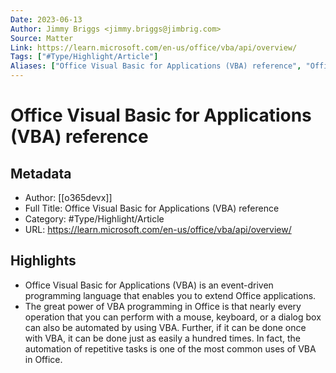 ```yaml
---
Date: 2023-06-13
Author: Jimmy Briggs <jimmy.briggs@jimbrig.com>
Source: Matter
Link: https://learn.microsoft.com/en-us/office/vba/api/overview/
Tags: ["#Type/Highlight/Article"]
Aliases: ["Office Visual Basic for Applications (VBA) reference", "Office Visual Basic for Applications (VBA) reference"]
---
```

# Office Visual Basic for Applications (VBA) reference

## Metadata
- Author: [[o365devx]]
- Full Title: Office Visual Basic for Applications (VBA) reference
- Category: #Type/Highlight/Article
- URL: https://learn.microsoft.com/en-us/office/vba/api/overview/

## Highlights
- Office Visual Basic for Applications (VBA) is an event-driven programming language that enables you to extend Office applications.
- The great power of VBA programming in Office is that nearly every operation that you can perform with a mouse, keyboard, or a dialog box can also be automated by using VBA. Further, if it can be done once with VBA, it can be done just as easily a hundred times. In fact, the automation of repetitive tasks is one of the most common uses of VBA in Office.
